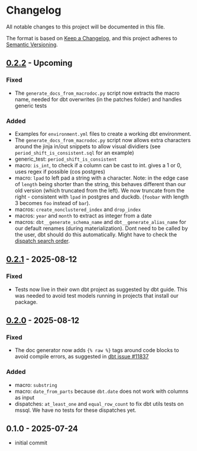 # Changelog

All notable changes to this project will be documented in this file.

The format is based on [Keep a Changelog](https://keepachangelog.com/en/1.1.0/),
and this project adheres to [Semantic Versioning](https://semver.org/spec/v2.0.0.html).

## [0.2.2] - Upcoming

### Fixed
-   The `generate_docs_from_macrodoc.py` script now extracts the macro name, needed for dbt overwrites (in the patches folder) and handles generic tests

### Added
-   Examples for `environment.yml` files to create a working dbt environment.
-   The `generate_docs_from_macrodoc.py` script now allows extra characters
    around the jinja in/out snippets to allow visual dividiers (see `period_shift_is_consistent.sql` for an example)
-   generic_test: `period_shift_is_consistent`
-   macro: `is_int`, to check if a column can be cast to int.
    gives a 1 or 0, uses regex if possible (cos postgres)
-   macro: `lpad` to left pad a string with a character.
    Note: in the edge case of `length` being shorter than the string, this behaves different than our old version (which truncated from the left). We now truncate from the right - consistent with `lpad` in postgres and duckdb. (`foobar` with length 3 becomes `foo` instead of `bar`).
-   macros: `create_nonclustered_index` and `drop_index`
-   macros: `year` and `month` to extract as integer from a date
-   macros: `dbt__generate_schema_name` and `dbt__generate_alias_name` for our default renames (during materialization). Dont need to be called by the user, dbt should do this automatically. Might have to check the [dispatch search order](https://docs.getdbt.com/reference/dbt-jinja-functions/dispatch#overriding-global-macros).

## [0.2.1] - 2025-08-12

### Fixed

-   Tests now live in their own dbt project as suggested by dbt guide. This was needed
    to avoid test models running in projects that install our package.

## [0.2.0] - 2025-08-12

### Fixed

-   The doc generator now adds `{% raw %}` tags around code blocks to avoid compile errors,
    as suggested in [dbt issue #11837](https://github.com/dbt-labs/dbt-core/issues/11837)

### Added

-   macro: `substring`
-   macro: `date_from_parts` because `dbt.date` does not work with columns as input
-   dispatches: `at_least_one` and `equal_row_count` to fix dbt utils tests on mssql.
    We have no tests for these dispatches yet.

## 0.1.0 - 2025-07-24

-   initial commit

[0.2.2]: https://github.com/linkFISH-Consulting/dbt-lf_utils/compare/v0.2.1...v0.2.2
[0.2.1]: https://github.com/linkFISH-Consulting/dbt-lf_utils/compare/v0.2.0...v0.2.1
[0.2.0]: https://github.com/linkFISH-Consulting/dbt-lf_utils/compare/v0.1.0...v0.2.0

